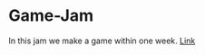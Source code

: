 # Game-Jam
In this jam we make a game within one week. 
[Link](https://lalinlulelo.github.io/Game-Jam)


